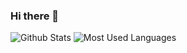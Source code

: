 ### Hi there 👋

<!--
**faithererer/faithererer** is a ✨ _special_ ✨ repository because its `README.md` (this file) appears on your GitHub profile.

Here are some ideas to get you started:

- 🔭 I’m currently working on ...
- 🌱 I’m currently learning ...
- 👯 I’m looking to collaborate on ...
- 🤔 I’m looking for help with ...
- 💬 Ask me about ...
- 📫 How to reach me: ...
- 😄 Pronouns: ...
- ⚡ Fun fact: ...
-->


![Github Stats](https://github-readme-stats.vercel.app/api?username=faithererer&show_icons=true&theme=dark&count_private=true)
![Most Used Languages](https://github-readme-stats.vercel.app/api/top-langs/?username=faithererer&theme=dark&layout=compact)
